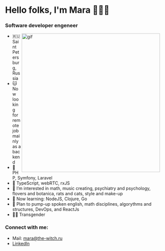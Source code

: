 <h1>Hello folks, I'm Mara 🧙🏼‍♀️</h1>

<h3>Software developer engeneer</h3>

<img align="right" alt="gif" src="https://c.tenor.com/KdZkeFEhZewAAAAC/nap-crt.gif" width="450">
<p align="left">

- 🇷🇺 Saint Petersburg, Russia
- 🐱 Now looking for remote job mainly as a backend
- 🐻 PHP, Symfony, Laravel
- 🐶 TypeScript, webRTC, rxJS
- 🦊 I’m interested in math, music creating, psychiatry and psychology, flovers and botanica, rats and cats, style and make-up
- 🐨 Now learning: NodeJS, Clojure, Go
- 🐰 Plan to pump-up spoken english, math disciplines, algorythms and structures, DevOps, and ReactJs
- 🏳️‍⚧️ Transgender

<h3 align="left">Connect with me:</h3>

- Mail: <a href="mailto:mara@the-witch.ru">mara@the-witch.ru</a>
- <a href="https://linkedin.com/in/maraloon">LinkedIn</a>

<!---
maraloon/maraloon is a ✨ special ✨ repository because its `README.md` (this file) appears on your GitHub profile.
You can click the Preview link to take a look at your changes.
--->
